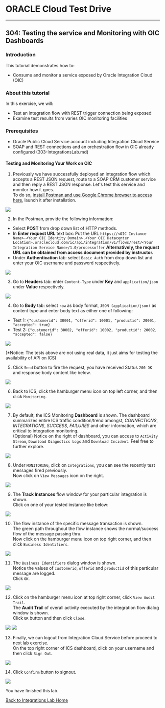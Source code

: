 # ORACLE Cloud Test Drive #
-----
## 304: Testing the service and Monitoring with OIC Dashboards ##

### Introduction ###
This tutorial demonstrates how to:
- Consume and monitor a service exposed by Oracle Integration Cloud (OIC) 

### About this tutorial ###
In this exercise, we will:
- Test an integration flow with REST trigger connection being exposed
- Examine test results from varies OIC monitoring facilities

### Prerequisites ###
- Oracle Public Cloud Service account including Integration Cloud Service
- SOAP and REST connections and an orchestration flow in OIC already configured (303-IntegrationsLab.md)

#### Testing and Monitoring Your Work on OIC ####

1. Previously we have successfully deployed an integration flow which accepts a REST JSON request, route to a SOAP CRM customer service and then reply a REST JSON response. Let's test this service and monitor how it goes.  
	To do so, [install Postman and use Google Chrome browser to access here](https://chrome.google.com/webstore/detail/postman/fhbjgbiflinjbdggehcddcbncdddomop), launch it after installation.

![](images/304/00.postman.launch.png)

2. In the Postman, provide the following information:
- Select **POST** from drop down list of HTTP methods.
- In **Enter request URL** text box: Put the URL `https://<OIC Instance Name>-<Your OIC Identity Domain>.<Your OIC Datacenter Location>.oraclecloud.com/ic/api/integration/v1/flows/rest/<Your Integration Service Name>/1.0/processoffer`
**Alternatively, the request URL can be obtained from access document provided by instructor.**
- Under **Authentication** tab: select `Basic Auth` from drop down list and enter your OIC username and password respectively.

![](images/304/00.postman.basic.png)

3. Go to **Headers** tab: enter `Content-Type` under **Key** and `application/json` under **Value** respectively.

![](images/304/00.postman.headers.png)

4. Go to **Body** tab: select `raw` as body format, `JSON (application/json)` as content type and enter body text as either one of following:
- Test 1: `{"customerid": 30001, "offerid": 10001, "productid": 20001, "accepted": true}`
- Test 2: `{"customerid": 30002, "offerid": 10002, "productid": 20002, "accepted": false}`

![](images/304/00.postman.body.png)

(\*Notice: The tests above are not using real data, it just aims for testing the availability of API on ICS)

5. Click `Send` button to fire the request, you have received Status `200 OK` and response body content like below.

![](images/304/00.postman.response.png)

6. Back to ICS, click the hamburger menu icon on top left corner, and then click `Monitoring`.

![](images/304/03.monitoring.home.png)

7. By default, the ICS Monitoring **Dashboard** is shown.
    The dashboard summarizes entire ICS traffic condition/trend amongst, *CONNECTIONS*, *INTEGRATIONS*, *SUCCESS*, *FAILURES* and other information, which are critical to integration monitoring.  
	(Optional) Notice on the right of dashboard, you can access to `Activity Stream`, `Download Diagnotics Logs` and `Download Incident`. Feel free to further explore.

![](images/304/04.monitoring.dashboard.png)

8. Under `MONITORING`, click on `Integrations`, you can see the recently test messages fired previously.  
    Now click on `View Messages` icon on the right.

![](images/304/05.monitoring.integration.png)

9. The **Track Instances** flow window for your particular integration is shown.  
    Click on one of your tested instance like below: 

![](images/304/06.monitoring.trackinstance.png)

10. The flow instance of the specific message transaction is shown.  
    The green path throughout the flow instance shows the normal/success flow of the message passing thru.  
	Now click on the hamburger menu icon on top right corner, and then click `Business Identifiers`.

![](images/304/07.monitoring.instance.png)

11. The `Business Identifiers` dialog window is shown.  
    Notice the values of `customerid`, `offerid` and `productid` of this particular message are logged.  
	Click `OK`.

![](images/304/08.monitoring.identifier.png)

12. Click on the hamburger menu icon at top right corner, click `View Audit Trail`.  
    The **Audit Trail** of overall activity executed by the integration flow dialog window is shown.  
    Click `OK` button and then click `Close`.

![](images/304/09.monitoring.audit.png)
![](images/304/10.monitoring.audit1.png)

13. Finally, we can logout from Integration Cloud Service before proceed to next lab exercise.  
On the top right corner of ICS dashboard, click on your username and then click `Sign Out`.

![](images/304/11.logout.png)

14. Click `Confirm` button to signout.

![](images/304/11.logout.confirm.png)

You have finished this lab.

[Back to Integrations Lab Home](README.md)
